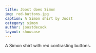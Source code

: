 ```yaml
---
title: Joost does Simon
img: red-buttons.jpg
caption: A Simon shirt by Joost
category: simon
author: joostdecock
layout: showcase
---
```

A Simon shirt with red contrasting buttons.
